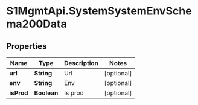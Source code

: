 # S1MgmtApi.SystemSystemEnvSchema200Data

## Properties
Name | Type | Description | Notes
------------ | ------------- | ------------- | -------------
**url** | **String** | Url | [optional] 
**env** | **String** | Env | [optional] 
**isProd** | **Boolean** | Is prod | [optional] 


